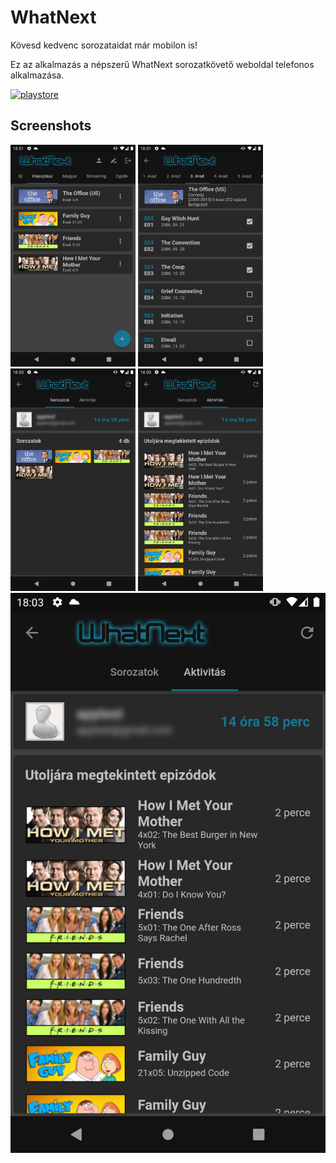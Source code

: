 # WhatNext

Kövesd kedvenc sorozataidat már mobilon is!

Ez az alkalmazás a népszerű WhatNext sorozatkövető weboldal telefonos alkalmazása.

<a target="_blank" href="https://play.google.com/store/apps/details?id=hu.knyigtech.whatnext"><img src="https://raw.githubusercontent.com/steverichey/google-play-badge-svg/master/img/en_get.svg" alt="playstore" width="200"/></a>

## Screenshots

<div>
  <img src="assets/screenshots/Screenshot_1.png" alt="screenshot1" width="200"/>
  <img src="assets/screenshots/Screenshot_2.png" alt="screenshot2" width="200"/>
  <img src="assets/screenshots/Screenshot_3.png" alt="screenshot3" width="200"/>
  <img src="assets/screenshots/Screenshot_4.png" alt="screenshot4" width="200"/>
</div>
<div>
  <img src="assets/screenshots/Screenshot_4.png" alt="screenshot5" width="600"/>
</div>
